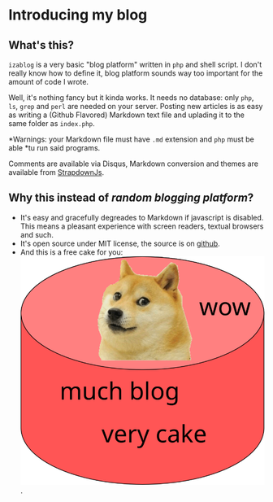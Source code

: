 # Introducing my blog

## What's this?

`izablog` is a very basic "blog platform" written in `php` and shell script. I
don't really know how to define it, blog platform sounds way too important
for the amount of code I wrote.

Well, it's nothing fancy but it kinda works. It needs no database: only `php`,
`ls`, `grep` and `perl` are needed on your server. Posting new articles is as
easy as writing a (Github Flavored) Markdown text file and uplading it to the
same folder as `index.php`.

*Warnings: your Markdown file must have `.md` extension and `php` must be able
*tu run said programs.

Comments are available via Disqus, Markdown conversion and themes are
available from [StrapdownJs](http://strapdownjs.com/).

## Why this instead of *random blogging platform*?

- It's easy and gracefully degreades to Markdown if javascript is disabled.
  This means a pleasant experience with screen readers, textual browsers and
  such.
- It's open source under MIT license, the source is on
  [github](https://www.github.com/izabera/izablog).
- And this is a free cake for you: ![cake](cake.svg).

